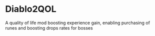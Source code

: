 # Diablo2QOL
A quality of life mod boosting experience gain, enabling purchasing of runes and boosting drops rates for bosses

